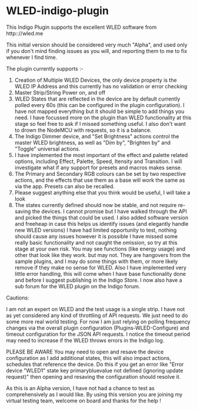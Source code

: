 # WLED-indigo-plugin
This Indigo Plugin supports the excellent WLED software from http:://wled.me

This initial version should be considered very much "Alpha", and used only if you don't mind finding issues as you will, and reporting them to me to fix whenever I find time.

The plugin currently supports :-

1) Creation of Multiple WLED Devices, the only device property is the WLED IP Address and this currently has no validation or error checking
2) Master Strip/String Power on, and off
3) WLED States that are reflected in the device are by default currently polled every 60s (this can be configured in the plugin configuration).  I have not mapped everything but it should be simple to add things you need.  I have focussed more on the plugin than WLED functionality at this stage so feel free to ask if I missed something useful.  I also don't want to drown the NodeMCU with requests, so it is a balance.
4) The Indigo Dimmer device, and "Set Brightness" actions control the master WLED brightness, as well as "Dim by", "Brighten by" and "Toggle" universal actions.
5) I have implemented the most important of the effect and palette related options, including Effect, Palette, Speed, Itensity and Transition.  I will investigate what if any support for presets and macros makes sense.
6) The Primary and Secondary RGB colours can be set by two respective actions, and the effects that use them as a base will work the same as via the app.  Presets can also be recalled.
7) Please suggest anything else that you think would be useful, I will take a look
8) The states currently defined should now be stable, and not require re-saving the devices.  I cannot promise but I have walked through the API and picked the things that could be used.  I also added software version and freeheap in case this helps us identify issues (and elegantly handle new WLED versions)
I have had limited opportunity to test, nothing should cause any issues however it is possible I have missed some really basic functionality and not caught the omission, so try at this stage at your own risk.  You may see functions (like energy usage) and other that look like they work. but may not.  They are hangovers from the sample plugins, and I may do some things with them, or more likely remove if they make no sense for WLED.  Also I have implemented very little error handling, this will come when I have base functionality done and before I suggest publishing in the Indigo Store.  I now also have a sub forum for the WLED plugin on the Indigo forum. 

Cautions:

I am not an expert on WLED and the test usage is a single strip. I have not as yet considered any kind of throttling of API requests. We just need to do some more real world testing.  For now I am just relying on polling frequency changes via the overall plugin configuration (Plugins-WLED-Configure) and timeout configuration for the JSON API requests. I notice the timeout period may need to increase if the WLED throws errors in the Indigo log.

PLEASE BE AWARE You may need to open and resave the device configuration as I add additional states, this will also impact actions, schedules that reference the device.  Do this if you get an error like
"Error device "WLED1" state key primarybluevalue not defined (ignoring update request)"
then opening and resaving the configuration should resolve it.

As this is an Alpha version, I have not had a chance to test as comprehensively as I would like.  By using this version you are joining my virtual testing team, welcome on board and thanks for the help !

